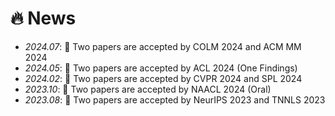 # 🔥 News
- *2024.07*: 🎉 Two papers are accepted by COLM 2024 and ACM MM 2024 
- *2024.05*: 🎉 Two papers are accepted by ACL 2024 (One Findings)
- *2024.02*: 🎉 Two papers are accepted by CVPR 2024 and SPL 2024
- *2023.10*: 🎉 Two papers are accepted by NAACL 2024 (Oral)
- *2023.08*: 🎉 Two papers are accepted by NeurIPS 2023 and TNNLS 2023
